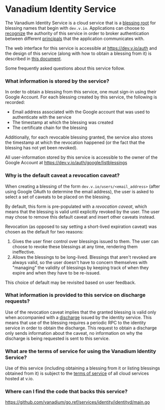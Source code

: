 # Vanadium Identity Service

The Vanadium Identity Service is a cloud service that is a [blessing root] for
blessing names that begin with `dev.v.io`. Applications can choose to
[recognize][blessing root] the authority of this service in order to broker
authentication between different [principals] that the application communicates
with.

The web interface for this service is accessible at https://dev.v.io/auth and
the design of this service (along with how to obtain a blessing from it) is
described in [this document][design-doc].

Some frequently asked questions about this service follow.

### What information is stored by the service?

In order to obtain a blessing from this service, one must sign-in using their
Google Account. For each blessing created by this service, the following is
recorded:

- Email address associated with the Google account that was used to
  authenticate with the service
- The timestamp at which the blessing was created
- The certificate chain for the blessing

Additionally, for each revocable blessing granted, the service also stores the
timestamp at which the revocation happened (or the fact that the blessing has
not yet been revoked).

All user-information stored by this service is accessible to the owner of the
Google Account at https://dev.v.io/auth/google/listblessings

### Why is the default caveat a revocation caveat?

When creating a blessing of the form `dev.v.io/users/<email_address>` (after
using Google OAuth to determine the email address), the user is asked to select
a set of caveats to be placed on the blessing.

By default, this form is pre-populated with a _revocation caveat_, which means
that the blessing is valid until explicitly revoked by the user. The user may
chose to remove this default caveat and insert other caveats instead.

Revocation (as opposed to say setting a short-lived expiration caveat) was chosen
as the default for two reasons:

1. Gives the user finer control over blessings issued to them.
   The user can choose to revoke these blessings at any time, rendering them
   ineffective.
2. Allows the blessings to be long-lived. Blessings that aren't revoked are
   always valid, so the user doesn't have to concern themselves with "managing"
   the validity of blessings by keeping track of when they expire and when they
   have to be re-issued.

This choice of default may be revisited based on user feedback.

### What information is provided to this service on discharge requests?

Use of the revocation caveat implies that the granted blessing is valid only
when accompanied with a [discharge] issued by the identity service. This means
that use of the blessing requires a periodic RPC to the identity service in
order to obtain the discharge. This request to obtain a discharge only
sends information about the caveat, no information on why the discharge is
being requested is sent to this service.

### What are the terms of service for using the Vanadium Identity Service?

Use of this service (including obtaining a blessing from it or listing
blessings obtained from it) is subject to the [terms of service] of all cloud
services hosted at v.io.

### Where can I find the code that backs this service?

https://github.com/vanadium/go.ref/services/identity/identityd/main.go

[blessing root]: ../glossary.md#blessing-root
[Vanadium Security Model]: ../concepts/security.md
[principals]: ../glossary.md#principal
[design-doc]: ../designdocs/identity-service.md
[terms of service]: ../tos.md
[discharge]: ../glossary.md#discharge
